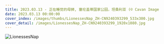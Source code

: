 ```yaml
---
title: 2023.03.13 - 正在睡觉的母狮, 塞伦盖蒂国家公园，坦桑利亚 (© Cavan Images/Shutterstock)
date: 2023.03.13 00:00:00
cover_index: /images/thumbs/LionessesNap_ZH-CN9240393299_533x300.jpg
cover_detail: /images/LionessesNap_ZH-CN9240393299_1920x1080.jpg
---
```


![LionessesNap](/images/LionessesNap_ZH-CN9240393299_1920x1080.jpg)
